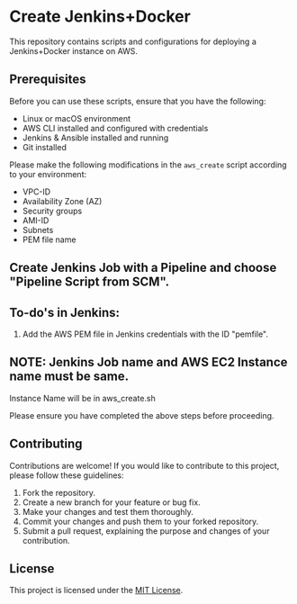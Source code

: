 # Create Jenkins+Docker

This repository contains scripts and configurations for deploying a Jenkins+Docker instance on AWS.

## Prerequisites

Before you can use these scripts, ensure that you have the following:

- Linux or macOS environment
- AWS CLI installed and configured with credentials
- Jenkins & Ansible installed and running
- Git installed

Please make the following modifications in the `aws_create` script according to your environment:
- VPC-ID
- Availability Zone (AZ)
- Security groups
- AMI-ID
- Subnets
- PEM file name

## Create Jenkins Job with a Pipeline and choose "Pipeline Script from SCM".

To-do's in Jenkins:
------------------------------------------
1. Add the AWS PEM file in Jenkins credentials with the ID "pemfile".

## NOTE: Jenkins Job name and AWS EC2 Instance name must be same.
Instance Name will be in aws_create.sh

Please ensure you have completed the above steps before proceeding.

## Contributing

Contributions are welcome! If you would like to contribute to this project, please follow these guidelines:

1. Fork the repository.
2. Create a new branch for your feature or bug fix.
3. Make your changes and test them thoroughly.
4. Commit your changes and push them to your forked repository.
5. Submit a pull request, explaining the purpose and changes of your contribution.

## License

This project is licensed under the [MIT License](LICENSE).
